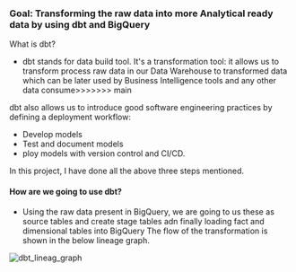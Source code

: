 ### Goal: Transforming the raw data into more Analytical ready data by using dbt and BigQuery


What is dbt? 
- dbt stands for data build tool. It's a transformation tool: it allows us to transform process raw data in our Data Warehouse to transformed data which can be later used by Business Intelligence tools and any other data consume>>>>>>> main

dbt also allows us to introduce good software engineering practices by defining a deployment workflow:
- Develop models
- Test and document models
- ploy models with version control and CI/CD.

In this project, I have done all the above three steps mentioned.

#### How are we going to use dbt?
- Using the raw data present in BigQuery, we are going to us these as source tables and create stage tables adn finally loading fact and dimensional tables into BigQuery The flow of the transformation is shown in the below lineage graph.

![dbt_lineag_graph](https://user-images.githubusercontent.com/41874704/233490276-3aa316fd-c298-4ce6-90af-1515e82a872b.png)
